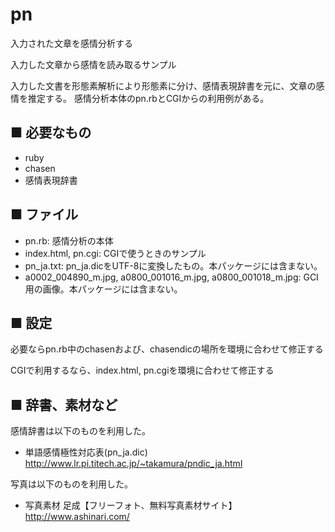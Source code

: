 pn
==

入力された文章を感情分析する

入力した文章から感情を読み取るサンプル

入力した文書を形態素解析により形態素に分け、感情表現辞書を元に、文章の感情を推定する。
感情分析本体のpn.rbとCGIからの利用例がある。

■ 必要なもの
----
- ruby
- chasen
- 感情表現辞書

■ ファイル
----

- pn.rb: 感情分析の本体
- index.html, pn.cgi: CGIで使うときのサンプル
- pn_ja.txt: pn_ja.dicをUTF-8に変換したもの。本パッケージには含まない。
- a0002_004890_m.jpg, a0800_001016_m.jpg, a0800_001018_m.jpg: GCI用の画像。本パッケージには含まない。

■ 設定
----
必要ならpn.rb中のchasenおよび、chasendicの場所を環境に合わせて修正する

CGIで利用するなら、index.html, pn.cgiを環境に合わせて修正する

■ 辞書、素材など
----
感情辞書は以下のものを利用した。
- 単語感情極性対応表(pn_ja.dic) http://www.lr.pi.titech.ac.jp/~takamura/pndic_ja.html

写真は以下のものを利用した。
- 写真素材 足成【フリーフォト、無料写真素材サイト】 http://www.ashinari.com/


